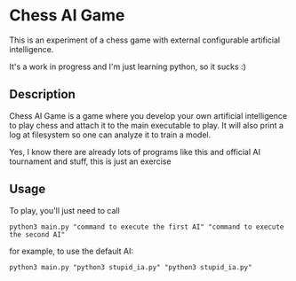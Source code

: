 # Chess AI Game

This is an experiment of a chess game with external configurable artificial intelligence.

It's a work in progress and I'm just learning python, so it sucks :)

## Description

Chess AI Game is a game where you develop your own artificial intelligence to play chess and attach it to the main executable to play.
It will also print a log at filesystem so one can analyze it to train a model.

Yes, I know there are already lots of programs like this and official AI tournament and stuff, this is just an exercise

## Usage

To play, you'll just need to call

```
python3 main.py "command to execute the first AI" "command to execute the second AI"
```

for example, to use the default AI:

```
python3 main.py "python3 stupid_ia.py" "python3 stupid_ia.py"
```

